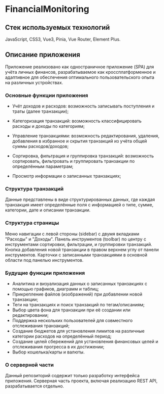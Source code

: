 # FinancialMonitoring

## Стек используемых технологий

JavaScript, CSS3, Vue3, Pinia, Vue Router, Element Plus.

## Описание приложения

Приложение реализовано как одностраничное приложение (SPA) для учёта личных финансов, разрабатываемое как кроссплатформенное и адаптивное для обеспечения оптимального пользовательского опыта на различных устройствах.

### Основные функции приложения
- Учёт доходов и расходов: возможность записывать поступления и траты (далее транзакции);

- Категоризация транзакций: возможность классифицировать расходы и доходы по категориям;

- Управление транзакциями: возможность редактирования, удаления, добавления в избранное и скрытия транзакций из учёта общей суммы расходов/доходов;

- Сортировка, фильтрация и группировка транзакций: возможность сортировать, фильтровать и группировать транзакции по определённым параметрам;

- Просмотр информации о записанных транзакциях;

### Структура транзакций
Данные представлены в виде структурированных данных, где каждая транзакция имеет определённые поля с информацией о типе, сумме, категории, дате и описании транзакции.

### Структура страницы
Меню навигации с левой стороны (sidebar) с двумя вкладками "Расходы" и "Доходы".
Панель инструментов (toolbar) по центру с инструментами сортировки, фильтрации, и группировки транзакций.
Кнопка добавления новой транзакции в правом верхнем углу от панели инструментов.
Карточки с записанными транзакциями в основной области под панелью инструментов.

### Будущие функции приложения
- Аналитика и визуализация данных о записанных транзакциях с помощью графиков, диаграмм и таблиц;
- Прикрепление файлов (изображений) при добавлении новой транзакции;
- Теги на транзакциях и поиск транзакций по тегам/описаниям;
- Выбор цвета фона для транзакции при её создании или редактировании;
- Поддержка нескольких пользователей для совместного отслеживания транзакций;
- Создание бюджетов для установления лимитов на различные категории расходов на определённый период;
- Создание целей сбережений для установления финансовых целей и отслеживания прогресса в их достижении;
- Выбор кошелька/карты и валюты.

### О серверной части
Данный репозиторий содержит только разработку интерфейса приложения. Серверная часть проекта, включая реализацию REST API, разрабатывается отдельно.
